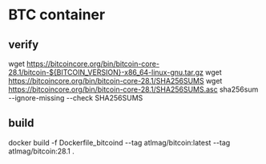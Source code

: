 # BTC container

## verify

wget https://bitcoincore.org/bin/bitcoin-core-28.1/bitcoin-${BITCOIN_VERSION}-x86_64-linux-gnu.tar.gz
wget https://bitcoincore.org/bin/bitcoin-core-28.1/SHA256SUMS
wget https://bitcoincore.org/bin/bitcoin-core-28.1/SHA256SUMS.asc
sha256sum --ignore-missing --check SHA256SUMS

## build 
docker build -f Dockerfile_bitcoind --tag atlmag/bitcoin:latest --tag atlmag/bitcoin:28.1 .